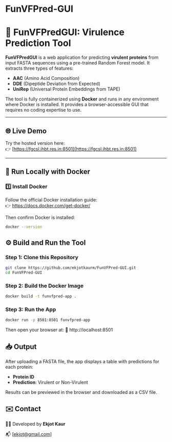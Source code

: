 # FunVFPred-GUI
# 🧬 FunVFPredGUI: Virulence Prediction Tool

**FunVFPredGUI** is a web application for predicting **virulent proteins** from input FASTA sequences using a pre-trained Random Forest model. It extracts three types of features:

- **AAC** (Amino Acid Composition)
- **DDE** (Dipeptide Deviation from Expected)
- **UniRep** (Universal Protein Embeddings from TAPE)

The tool is fully containerized using **Docker** and runs in any environment where Docker is installed. It provides a browser-accessible GUI that requires no coding expertise to use.

---

## 🌐 Live Demo

Try the hosted version here:  
👉 [https://fgcsl.ihbt.res.in:8501](https://fgcsl.ihbt.res.in:8501)

---

## 🐳 Run Locally with Docker

### 1️⃣ Install Docker

Follow the official Docker installation guide:  
👉 https://docs.docker.com/get-docker/

Then confirm Docker is installed:

```bash
docker --version
```

## ⚙️ Build and Run the Tool

### Step 1: Clone this Repository
```bash
git clone https://github.com/ekjotkaurm/FunVFPred-GUI.git
cd FunVFPred-GUI
```

### Step 2: Build the Docker Image
```bash
docker build -t funvfpred-app .
```

### Step 3: Run the App
```bash
docker run -p 8501:8501 funvfpred-app
```

Then open your browser at:
🔗 http://localhost:8501


## 📥 Output

After uploading a FASTA file, the app displays a table with predictions for each protein:
- **Protein ID**
- **Prediction**: Virulent or Non-Virulent

Results can be previewed in the browser and downloaded as a CSV file.


## ✉️ Contact

🧑‍💻 Developed by **Ekjot Kaur**  
 
📬 [ekjot@gmail.com]

